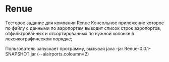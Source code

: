 # Renue
Тестовое задание для компании Renue Консольное приложение которое по файлу с данными по аэропортам выводит список строк аэропортов, отфильтрованных и отсортированных по нужной колонке в лексикографическом порядке;

Пользователь запускает программу, вызывая java -jar Renue-0.0.1-SNAPSHOT.jar (--aiairports.coloumn=2)
